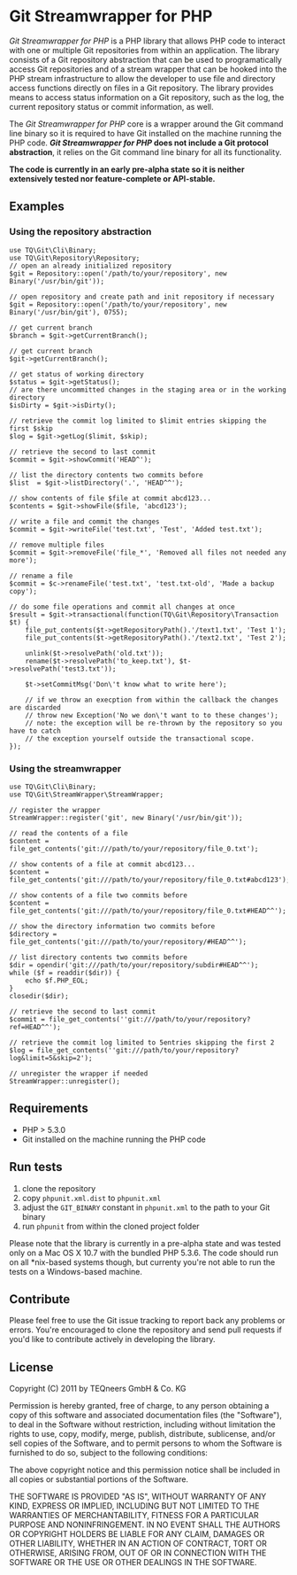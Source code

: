 Git Streamwrapper for PHP
=========================

*Git Streamwrapper for PHP* is a PHP library that allows PHP code to interact with one or multiple Git repositories from within an application. The library consists of a Git repository abstraction that can be used to programatically access Git repositories and of a stream wrapper that can be hooked into the PHP stream infrastructure to allow the developer to use file and directory access functions directly on files in a Git repository. The library provides means to access status information on a Git repository, such as the log, the current repository status or commit information, as well.

The *Git Streamwrapper for PHP* core is a wrapper around the Git command line binary so it is required to have Git installed on the machine running the PHP code. ***Git Streamwrapper for PHP* does not include a Git protocol abstraction**, it relies on the Git command line binary for all its functionality.

**The code is currently in an early pre-alpha state so it is neither extensively tested nor feature-complete or API-stable.**

Examples
--------

### Using the repository abstraction

    use TQ\Git\Cli\Binary;
    use TQ\Git\Repository\Repository;
    // open an already initialized repository
    $git = Repository::open('/path/to/your/repository', new Binary('/usr/bin/git'));

    // open repository and create path and init repository if necessary
    $git = Repository::open('/path/to/your/repository', new Binary('/usr/bin/git'), 0755);

    // get current branch
    $branch = $git->getCurrentBranch();

    // get current branch
    $git->getCurrentBranch();

    // get status of working directory
    $status = $git->getStatus();
    // are there uncommitted changes in the staging area or in the working directory
    $isDirty = $git->isDirty();

    // retrieve the commit log limited to $limit entries skipping the first $skip
    $log = $git->getLog($limit, $skip);

    // retrieve the second to last commit
    $commit = $git->showCommit('HEAD^');

    // list the directory contents two commits before
    $list  = $git->listDirectory('.', 'HEAD^^');

    // show contents of file $file at commit abcd123...
    $contents = $git->showFile($file, 'abcd123');

    // write a file and commit the changes
    $commit = $git->writeFile('test.txt', 'Test', 'Added test.txt');

    // remove multiple files
    $commit = $git->removeFile('file_*', 'Removed all files not needed any more');

    // rename a file
    $commit = $c->renameFile('test.txt', 'test.txt-old', 'Made a backup copy');

    // do some file operations and commit all changes at once
    $result = $git->transactional(function(TQ\Git\Repository\Transaction $t) {
        file_put_contents($t->getRepositoryPath().'/text1.txt', 'Test 1');
        file_put_contents($t->getRepositoryPath().'/text2.txt', 'Test 2');

        unlink($t->resolvePath('old.txt'));
        rename($t->resolvePath('to_keep.txt'), $t->resolvePath('test3.txt'));

        $t->setCommitMsg('Don\'t know what to write here');

        // if we throw an execption from within the callback the changes are discarded
        // throw new Exception('No we don\'t want to to these changes');
        // note: the exception will be re-thrown by the repository so you have to catch
        // the exception yourself outside the transactional scope.
    });

### Using the streamwrapper

    use TQ\Git\Cli\Binary;
    use TQ\Git\StreamWrapper\StreamWrapper;

    // register the wrapper
    StreamWrapper::register('git', new Binary('/usr/bin/git'));

    // read the contents of a file
    $content = file_get_contents('git:///path/to/your/repository/file_0.txt');

    // show contents of a file at commit abcd123...
    $content = file_get_contents('git:///path/to/your/repository/file_0.txt#abcd123');

    // show contents of a file two commits before
    $content = file_get_contents('git:///path/to/your/repository/file_0.txt#HEAD^^');

    // show the directory information two commits before
    $directory = file_get_contents('git:///path/to/your/repository/#HEAD^^');

    // list directory contents two commits before
    $dir = opendir('git:///path/to/your/repository/subdir#HEAD^^');
    while ($f = readdir($dir)) {
        echo $f.PHP_EOL;
    }
    closedir($dir);

    // retrieve the second to last commit
    $commit = file_get_contents(''git:///path/to/your/repository?ref=HEAD^^');

    // retrieve the commit log limited to 5entries skipping the first 2
    $log = file_get_contents(''git:///path/to/your/repository?log&limit=5&skip=2');

    // unregister the wrapper if needed
    StreamWrapper::unregister();

Requirements
------------

- PHP > 5.3.0
- Git installed on the machine running the PHP code

Run tests
---------

1. clone the repository
2. copy `phpunit.xml.dist` to `phpunit.xml`
3. adjust the `GIT_BINARY` constant in `phpunit.xml` to the path to your Git binary
4. run `phpunit` from within the cloned project folder

Please note that the library is currently in a pre-alpha state and was tested only on a Mac OS X 10.7 with the bundled PHP 5.3.6. The code should run on all *nix-based systems though, but currenty you're not able to run the tests on a Windows-based machine.

Contribute
----------

Please feel free to use the Git issue tracking to report back any problems or errors. You're encouraged to clone the repository and send pull requests if you'd like to contribute actively in developing the library.

License
-------

Copyright (C) 2011 by TEQneers GmbH & Co. KG

Permission is hereby granted, free of charge, to any person obtaining a copy of this software and associated documentation files (the "Software"), to deal in the Software without restriction, including without limitation the rights to use, copy, modify, merge, publish, distribute, sublicense, and/or sell copies of the Software, and to permit persons to whom the Software is furnished to do so, subject to the following conditions:

The above copyright notice and this permission notice shall be included in all copies or substantial portions of the Software.

THE SOFTWARE IS PROVIDED "AS IS", WITHOUT WARRANTY OF ANY KIND, EXPRESS OR IMPLIED, INCLUDING BUT NOT LIMITED TO THE WARRANTIES OF MERCHANTABILITY, FITNESS FOR A PARTICULAR PURPOSE AND NONINFRINGEMENT. IN NO EVENT SHALL THE AUTHORS OR COPYRIGHT HOLDERS BE LIABLE FOR ANY CLAIM, DAMAGES OR OTHER LIABILITY, WHETHER IN AN ACTION OF CONTRACT, TORT OR OTHERWISE, ARISING FROM, OUT OF OR IN CONNECTION WITH THE SOFTWARE OR THE USE OR OTHER DEALINGS IN THE SOFTWARE.